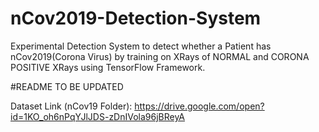 # nCov2019-Detection-System
Experimental Detection System to detect whether a Patient has nCov2019(Corona Virus) by training on XRays of NORMAL and CORONA POSITIVE XRays using TensorFlow Framework.

#README TO BE UPDATED

Dataset Link (nCov19 Folder): https://drive.google.com/open?id=1KO_oh6nPqYJlJDS-zDnIVola96jBReyA
